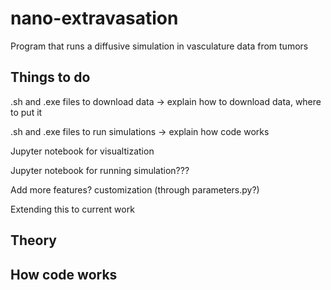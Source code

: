 # nano-extravasation
Program that runs a diffusive simulation in vasculature data from tumors

## Things to do
.sh and .exe files to download data
  -> explain how to download data, where to put it
  
.sh and .exe files to run simulations
  -> explain how code works

Jupyter notebook for visualtization

Jupyter notebook for running simulation???

Add more features? customization (through parameters.py?)

Extending this to current work

## Theory

## How code works
